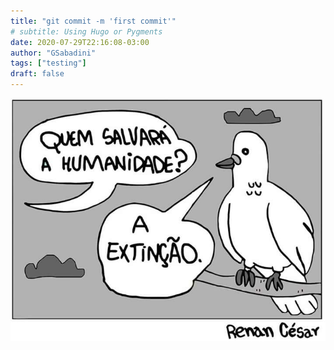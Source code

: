 ```yaml
---
title: "git commit -m 'first commit'"
# subtitle: Using Hugo or Pygments
date: 2020-07-29T22:16:08-03:00
author: "GSabadini"
tags: ["testing"]
draft: false
---
```


![Example image](/img/extincao.png)